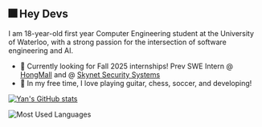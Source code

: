 ## 🎆 Hey Devs 

I am 18-year-old first year Computer Engineering student at the University of Waterloo, with a strong passion for the intersection of software engineering and AI. 
  * 💼 Currently looking for Fall 2025 internships! Prev SWE Intern @ [HongMall](https://www.hongmall.com/index.php/en/home-english-2/) and @ [Skynet Security Systems](https://www.skynetsystems.ca)  
  * 🌱 In my free time, I love playing guitar, chess, soccer, and developing! 

[![Yan's GitHub stats](https://github-readme-stats.vercel.app/api?username=yanxue06&hide=issues&theme=tokyonight)](https://github.com/anuraghazra/github-readme-stats)

![Most Used Languages](https://github-readme-stats.vercel.app/api/top-langs/?username=yanxue06&hide=c,jupyter%20notebook&layout=compact&theme=dark)

